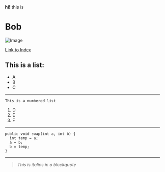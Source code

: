 **hi!** this is 
# Bob

![Image](https://upload.wikimedia.org/wikipedia/en/thumb/c/c5/Bob_the_builder.jpg/220px-Bob_the_builder.jpg)

[Link to Index](https://ccommans.github.io/cse15l-lab-reports/)

## This is a list:
* A
* B
* C
---
`This is a numbered list`
1. D
2. E
3. F
---
```
public void swap(int a, int b) {
  int temp = a;
  a = b;
  b = temp;
}
```
---
> *This is italics in a blockquote*
